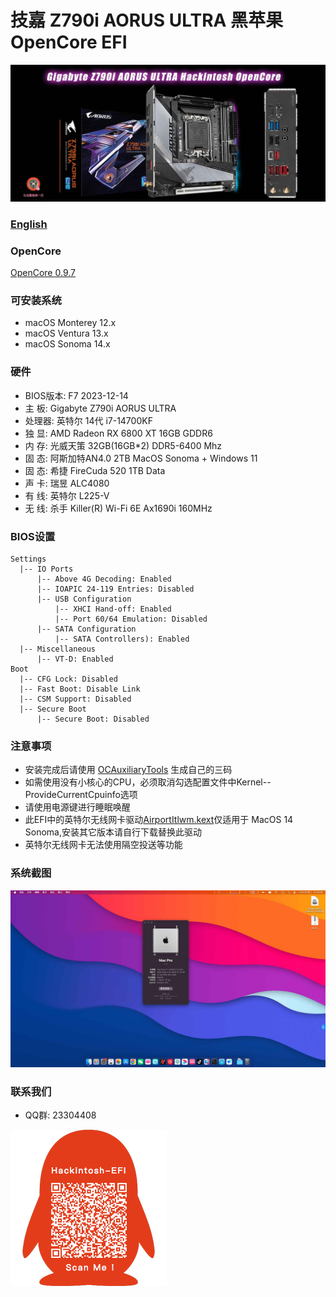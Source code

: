 # 技嘉 Z790i AORUS ULTRA 黑苹果 OpenCore EFI

![image](ScreenShot/Gigabyte-Z790i-AORUS-ULTRA.jpg)

### [English](https://github.com/hackintosh-efi/ASRock-DeskMini-310)

### OpenCore

[OpenCore 0.9.7](https://github.com/acidanthera/OpenCorePkg)

### 可安装系统

- macOS Monterey 12.x 
- macOS Ventura  13.x 
- macOS Sonoma  14.x 


### 硬件

- BIOS版本: F7  2023-12-14
- 主  板: Gigabyte Z790i AORUS ULTRA
- 处理器: 英特尔 14代 i7-14700KF
- 独   显: AMD Radeon RX 6800 XT 16GB GDDR6
- 内   存: 光威天策 32GB(16GB*2) DDR5-6400 Mhz
- 固   态: 阿斯加特AN4.0 2TB   MacOS Sonoma + Windows 11
- 固   态: 希捷 FireCuda 520 1TB   Data
- 声   卡: 瑞昱 ALC4080
- 有   线: 英特尔 L225-V
- 无   线: 杀手 Killer(R) Wi-Fi 6E Ax1690i 160MHz

### BIOS设置

```
Settings
  |-- IO Ports
      |-- Above 4G Decoding: Enabled
      |-- IOAPIC 24-119 Entries: Disabled
      |-- USB Configuration
          |-- XHCI Hand-off: Enabled 
          |-- Port 60/64 Emulation: Disabled
      |-- SATA Configuration
          |-- SATA Controllers): Enabled 
  |-- Miscellaneous 
      |-- VT-D: Enabled    
Boot 
  |-- CFG Lock: Disabled
  |-- Fast Boot: Disable Link
  |-- CSM Support: Disabled
  |-- Secure Boot
      |-- Secure Boot: Disabled
```



### 注意事项

 - 安装完成后请使用 [OCAuxiliaryTools](https://github.com/ic005k/OCAuxiliaryTools/releases) 生成自己的三码
 - 如需使用没有小核心的CPU，必须取消勾选配置文件中Kernel--ProvideCurrentCpuinfo选项
 - 请使用电源键进行睡眠唤醒
 - 此EFI中的英特尔无线网卡驱动[AirportItlwm.kext](https://github.com/OpenIntelWireless/itlwm/releases)仅适用于 MacOS 14 Sonoma,安装其它版本请自行下载替换此驱动
 - 英特尔无线网卡无法使用隔空投送等功能

### 系统截图

![image](ScreenShot/Sonoma.jpg)



### 联系我们

- QQ群: 23304408

![image](ScreenShot/QRCode.png)